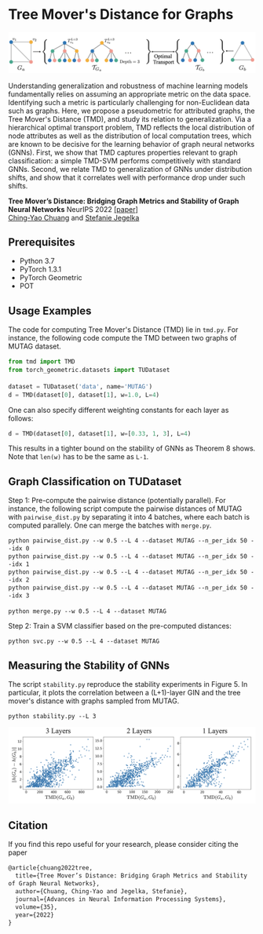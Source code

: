 # Tree Mover's Distance for Graphs

<p align='center'>
<img src='https://github.com/chingyaoc/TMD/blob/master/misc/fig.png?raw=true' width='900'/>
</p>


Understanding generalization and robustness of machine learning models fundamentally relies on assuming an appropriate metric on the data space. Identifying such a metric is particularly challenging for non-Euclidean data such as graphs. Here, we propose a pseudometric for attributed graphs, the Tree Mover's Distance (TMD), and study its relation to generalization. Via a hierarchical optimal transport problem, TMD reflects the local distribution of node attributes as well as the distribution of local computation trees, which are known to be decisive for the learning behavior of graph neural networks (GNNs). First, we show that TMD captures properties relevant to graph classification: a simple TMD-SVM performs competitively with standard GNNs. Second, we relate TMD to generalization of GNNs under distribution shifts, and show that it correlates well with performance drop under such shifts.

**Tree Mover’s Distance: Bridging Graph Metrics and Stability of Graph Neural Networks** NeurIPS 2022 [[paper]](https://arxiv.org/abs/2007.00224)
<br/>
[Ching-Yao Chuang](https://chingyaoc.github.io/) and 
[Stefanie Jegelka](https://people.csail.mit.edu/stefje/)
<br/>


## Prerequisites
- Python 3.7 
- PyTorch 1.3.1
- PyTorch Geometric
- POT


## Usage Examples
The code for computing Tree Mover's Distance (TMD) lie in `tmd.py`. For instance, the following code compute the TMD between two graphs of MUTAG dataset.
```python
from tmd import TMD
from torch_geometric.datasets import TUDataset

dataset = TUDataset('data', name='MUTAG')
d = TMD(dataset[0], dataset[1], w=1.0, L=4)
```

One can also specify different weighting constants for each layer as follows:
```python
d = TMD(dataset[0], dataset[1], w=[0.33, 1, 3], L=4)
```
This results in a tighter bound on the stability of GNNs as Theorem 8 shows. Note that `len(w)` has to be the same as `L-1`.


## Graph Classification on TUDataset

Step 1: Pre-compute the pairwise distance (potentially parallel). For instance, the following script compute the pairwise distances of MUTAG with `pairwise_dist.py` by separating it into 4 batches, where each batch is computed parallely. One can merge the batches with `merge.py`.
```
python pairwise_dist.py --w 0.5 --L 4 --dataset MUTAG --n_per_idx 50 --idx 0
python pairwise_dist.py --w 0.5 --L 4 --dataset MUTAG --n_per_idx 50 --idx 1
python pairwise_dist.py --w 0.5 --L 4 --dataset MUTAG --n_per_idx 50 --idx 2
python pairwise_dist.py --w 0.5 --L 4 --dataset MUTAG --n_per_idx 50 --idx 3

python merge.py --w 0.5 --L 4 --dataset MUTAG
```

Step 2: Train a SVM classifier based on the pre-computed distances:
```
python svc.py --w 0.5 --L 4 --dataset MUTAG
```

## Measuring the Stability of GNNs
The script `stability.py` reproduce the stability experiments in Figure 5. In particular, it plots the correlation between a (L+1)-layer GIN and the tree mover's distance with graphs sampled from MUTAG.
```
python stability.py --L 3
```

<p align='left'>
<img src='https://github.com/chingyaoc/TMD/blob/master/misc/fig_stable.png?raw=true' width='700'/>
</p>


## Citation

If you find this repo useful for your research, please consider citing the paper

```
@article{chuang2022tree,
  title={Tree Mover’s Distance: Bridging Graph Metrics and Stability of Graph Neural Networks},
  author={Chuang, Ching-Yao and Jegelka, Stefanie},
  journal={Advances in Neural Information Processing Systems},
  volume={35},
  year={2022}
}
```


